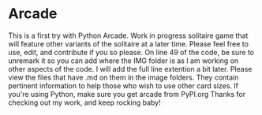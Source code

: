 # Arcade
This is a first try with Python Arcade. 
Work in progress solitaire game that will feature other variants of the solitaire at a later time.
Please feel free to use, edit, and contribute if you so please.
On line 49 of the code, be sure to unremark it so you can add where the IMG folder is as I am working on other aspects of the code. I will add the full line extention a bit later.
Please view the files that have .md on them in the image folders. They contain pertinent information to help those who wish to use other card sizes.
If you're using Python, make sure you get arcade from PyPI.org
Thanks for checking out my work, and keep rocking baby!
